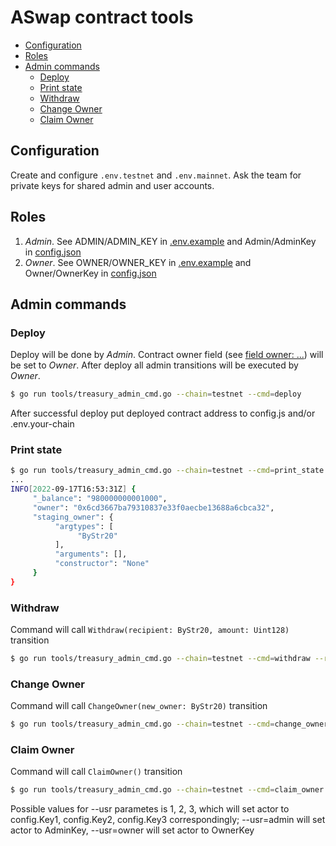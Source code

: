 # ASwap contract tools

<!-- MarkdownTOC -->

- [Configuration](#configuration)
- [Roles](#roles)
- [Admin commands](#admin-commands)
   - [Deploy](#deploy)
   - [Print state](#print-state)
   - [Withdraw](#withdraw)
   - [Change Owner](#change-owner)
   - [Claim Owner](#claim-owner)

<!-- /MarkdownTOC -->

## Configuration

Create and configure `.env.testnet` and `.env.mainnet`. Ask the team for private keys for shared admin and user accounts.

## Roles

1. *Admin*. See ADMIN/ADMIN_KEY in [.env.example](../.env.example) and Admin/AdminKey in [config.json](../config.json)
1. *Owner*. See OWNER/OWNER_KEY in [.env.example](../.env.example) and Owner/OwnerKey in [config.json](../config.json)

## Admin commands

### Deploy

Deploy will be done by *Admin*.
Contract owner field (see [field owner: ...](../contracts/treasury.scilla)) will be set to *Owner*.
After deploy all admin transitions will be executed by *Owner*.

```sh
$ go run tools/treasury_admin_cmd.go --chain=testnet --cmd=deploy
```

After successful deploy put deployed contract address to config.js and/or .env.your-chain

### Print state

```sh
$ go run tools/treasury_admin_cmd.go --chain=testnet --cmd=print_state
...
INFO[2022-09-17T16:53:31Z] {
     "_balance": "980000000001000",
     "owner": "0x6cd3667ba79310837e33f0aecbe13688a6cbca32",
     "staging_owner": {
          "argtypes": [
               "ByStr20"
          ],
          "arguments": [],
          "constructor": "None"
     }
}
```

### Withdraw

Command will call `Withdraw(recipient: ByStr20, amount: Uint128)` transition

```sh
$ go run tools/treasury_admin_cmd.go --chain=testnet --cmd=withdraw --recipient=0x.... --value=123
```

### Change Owner

Command will call `ChangeOwner(new_owner: ByStr20)` transition

```sh
$ go run tools/treasury_admin_cmd.go --chain=testnet --cmd=change_owner --recipient=0x0000000000000000000000000000000000000000
```

### Claim Owner

Command will call `ClaimOwner()` transition

```sh
$ go run tools/treasury_admin_cmd.go --chain=testnet --cmd=claim_owner --usr=1
```

Possible values for --usr parametes is 1, 2, 3, which will set actor to config.Key1, config.Key2, config.Key3 correspondingly;
--usr=admin will set actor to AdminKey, --usr=owner will set actor to OwnerKey
